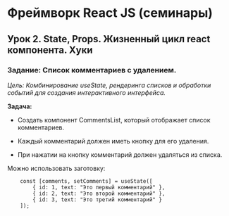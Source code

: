 # Фреймворк React JS (семинары)

## Урок 2. State, Props. Жизненный цикл react компонента. Хуки

### Задание: Список комментариев с удалением.

_Цель: Комбинирование useState, рендеринга списков и обработки событий для создания интерактивного интерфейса._

**Задача:**

- Создать компонент CommentsList, который отображает список комментариев.

- Каждый комментарий должен иметь кнопку для его удаления.

- При нажатии на кнопку комментарий должен удаляться из списка.

Можно использовать заготовку:

        const [comments, setComments] = useState([
            { id: 1, text: "Это первый комментарий" },
            { id: 2, text: "Это второй комментарий" },
            { id: 3, text: "Это третий комментарий" }
        ]);
